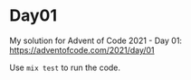 # Day01

My solution for Advent of Code 2021 - Day 01: https://adventofcode.com/2021/day/01

Use `mix test` to run the code.
